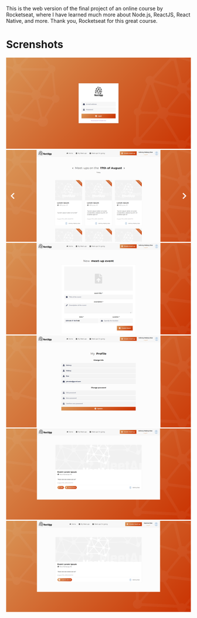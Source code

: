This is the web version of the final project of an online course by Rocketseat, where I have learned much more about Node.js, ReactJS, React Native, and more. Thank you, Rocketseat for this great course.

# Screnshots

![Login](https://raw.githubusercontent.com/mfgabriel92/bootcamp-gostack-7-desafio09/master/src/assets/ss/Screenshot_2019-08-17%20React%20App.png)
![Home](https://raw.githubusercontent.com/mfgabriel92/bootcamp-gostack-7-desafio09/master/src/assets/ss/Screenshot_2019-08-17%20React%20App%281%29.png)
![New meetup](https://raw.githubusercontent.com/mfgabriel92/bootcamp-gostack-7-desafio09/master/src/assets/ss/Screenshot_2019-08-17%20React%20App%282%29.png)
![My profile](https://raw.githubusercontent.com/mfgabriel92/bootcamp-gostack-7-desafio09/master/src/assets/ss/Screenshot_2019-08-17%20React%20App%283%29.png)![My Meetup detail](https://raw.githubusercontent.com/mfgabriel92/bootcamp-gostack-7-desafio09/master/src/assets/ss/Screenshot_2019-08-17%20React%20App%284%29.png)![Other's meetup detail](https://raw.githubusercontent.com/mfgabriel92/bootcamp-gostack-7-desafio09/master/src/assets/ss/Screenshot_2019-08-17%20React%20App%285%29.png)

